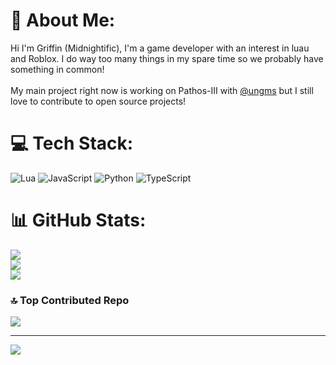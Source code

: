 # 💫 About Me:
Hi I'm Griffin (Midnightific), I'm a game developer with an interest in luau and Roblox. I do way too many things in my spare time so we probably have something in common!<br><br>My main project right now is working on Pathos-III with [@ungms](https://github.com/ungms) but I still love to contribute to open source projects!

# 💻 Tech Stack:
![Lua](https://img.shields.io/badge/lua-%232C2D72.svg?style=for-the-badge&logo=lua&logoColor=white) ![JavaScript](https://img.shields.io/badge/javascript-%23323330.svg?style=for-the-badge&logo=javascript&logoColor=%23F7DF1E) ![Python](https://img.shields.io/badge/python-3670A0?style=for-the-badge&logo=python&logoColor=ffdd54) ![TypeScript](https://img.shields.io/badge/typescript-%23007ACC.svg?style=for-the-badge&logo=typescript&logoColor=white)
# 📊 GitHub Stats:
![](https://github-readme-stats.vercel.app/api?username=midnightific&theme=rose&hide_border=false&include_all_commits=true&count_private=true)<br/>
![](https://nirzak-streak-stats.vercel.app/?user=midnightific&theme=rose&hide_border=false)<br/>
![](https://github-readme-stats.vercel.app/api/top-langs/?username=midnightific&theme=rose&hide_border=false&include_all_commits=true&count_private=true&layout=compact)

### 🔝 Top Contributed Repo
![](https://github-contributor-stats.vercel.app/api?username=midnightific&limit=5&theme=dark&combine_all_yearly_contributions=true)

---
[![](https://visitcount.itsvg.in/api?id=midnightific&icon=5&color=2)](https://visitcount.itsvg.in)

  
<!-- Proudly created with GPRM ( https://gprm.itsvg.in ) -->
